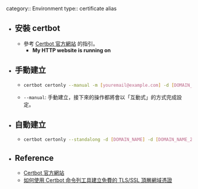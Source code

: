 category:: Environment
type:: certificate
alias

- ## 安裝 certbot
	- 參考 [Certbot 官方網站](https://certbot.eff.org/) 的指引。
		- **My HTTP website is running  on**
- ## 手動建立
	- ```bash
	  certbot certonly --manual -m [youremail@example.com] -d [DOMAIN_NAME] -d [DOMAIN_NAME_2]
	  ```
	- `--manual`: 手動建立，接下來的操作都將會以「互動式」的方式完成設定。
- ## 自動建立
	- ```bash
	  certbot certonly --standalong -d [DOMAIN_NAME] -d [DOMAIN_NAME_2]
	  ```
- ## Reference
	- [Certbot 官方網站](https://certbot.eff.org/)
	- [如何使用 Certbot 命令列工具建立免費的 TLS/SSL 頂層網域憑證](https://blog.miniasp.com/post/2021/02/11/Create-SSL-TLS-certificates-from-LetsEncrypt-using-Certbot)